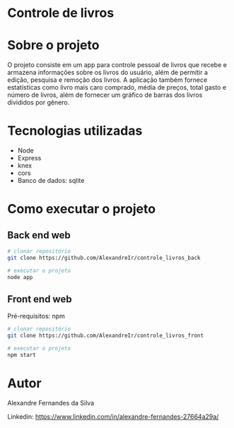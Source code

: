 # Controle de livros


# Sobre o projeto
O projeto consiste em um app para controle pessoal de livros que recebe e armazena informações sobre os livros do usuário, além de permitir a edição, pesquisa e remoção dos livros. A aplicação 
também fornece estatísticas como livro mais caro comprado, média de preços, total gasto e número de livros, além de fornecer um gráfico de barras dos livros divididos por gênero. 


# Tecnologias utilizadas
- Node
- Express
- knex
- cors
- Banco de dados: sqlite

# Como executar o projeto
## Back end web

```bash
# clonar repositório
git clone https://github.com/AlexandreIr/controle_livros_back

# executar o projeto
node app
```

## Front end web
Pré-requisitos: npm 

```bash
# clonar repositório
git clone https://github.com/AlexandreIr/controle_livros_front

# executar o projeto
npm start
```

# Autor

Alexandre Fernandes da Silva


Linkedin: https://www.linkedin.com/in/alexandre-fernandes-27664a29a/

